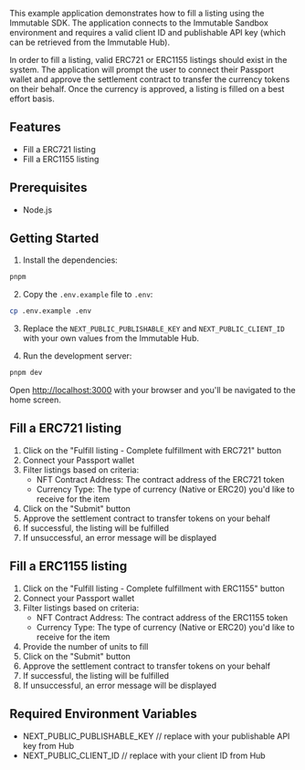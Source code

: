 This example application demonstrates how to fill a listing using the Immutable SDK. The application connects to the Immutable Sandbox environment and requires a valid client ID and publishable API key (which can be retrieved from the Immutable Hub).

In order to fill a listing, valid ERC721 or ERC1155 listings should exist in the system. The application will prompt the user to connect their Passport wallet and approve the settlement contract to transfer the currency tokens on their behalf. Once the currency is approved, a listing is filled on a best effort basis.

## Features
- Fill a ERC721 listing
- Fill a ERC1155 listing

## Prerequisites
- Node.js

## Getting Started
1. Install the dependencies:

```bash
pnpm
```

2. Copy the `.env.example` file to `.env`:

```bash
cp .env.example .env
```

3. Replace the `NEXT_PUBLIC_PUBLISHABLE_KEY` and `NEXT_PUBLIC_CLIENT_ID` with your own values from the Immutable Hub.


4. Run the development server:

```bash
pnpm dev
```

Open [http://localhost:3000](http://localhost:3000) with your browser and you'll be navigated to the home screen.

## Fill a ERC721 listing
1. Click on the "Fulfill listing - Complete fulfillment with ERC721" button
2. Connect your Passport wallet
3. Filter listings based on criteria:
   - NFT Contract Address: The contract address of the ERC721 token
   - Currency Type: The type of currency (Native or ERC20) you'd like to receive for the item
4. Click on the "Submit" button
5. Approve the settlement contract to transfer tokens on your behalf
6. If successful, the listing will be fulfilled
7. If unsuccessful, an error message will be displayed

## Fill a ERC1155 listing
1. Click on the "Fulfill listing - Complete fulfillment with ERC1155" button
2. Connect your Passport wallet
3. Filter listings based on criteria:
   - NFT Contract Address: The contract address of the ERC1155 token
   - Currency Type: The type of currency (Native or ERC20) you'd like to receive for the item
4. Provide the number of units to fill
5. Click on the "Submit" button
6. Approve the settlement contract to transfer tokens on your behalf
7. If successful, the listing will be fulfilled
8. If unsuccessful, an error message will be displayed

## Required Environment Variables

- NEXT_PUBLIC_PUBLISHABLE_KEY // replace with your publishable API key from Hub
- NEXT_PUBLIC_CLIENT_ID // replace with your client ID from Hub
